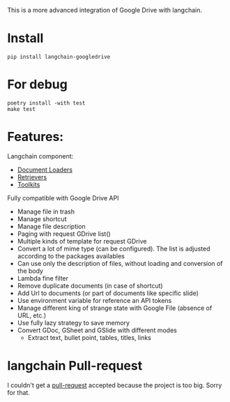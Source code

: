 This is a more advanced integration of Google Drive with langchain.

# Install
```
pip install langchain-googledrive
```

# For debug
```
poetry install -with test
make test
```

# Features:

Langchain component:
- [Document Loaders](docs/extras/integrations/document_loaders/google_drive.ipynb)
- [Retrievers](docs/extras/integrations/retrievers/google_drive.ipynb)
- [Toolkits](docs/extras/integrations/toolkits/google_drive.ipynb)

Fully compatible with Google Drive API
- Manage file in trash
- Manage shortcut
- Manage file description
- Paging with request GDrive list()
- Multiple kinds of template for request GDrive
- Convert a lot of mime type (can be configured). The list is adjusted according to the packages availables
- Can use only the description of files, without loading and conversion of the body
- Lambda fine filter
- Remove duplicate documents (in case of shortcut)
- Add Url to documents (or part of documents like specific slide)
- Use environment variable for reference an API tokens
- Manage different king of strange state with Google File (absence of URL, etc.)
- Use fully lazy strategy to save memory
- Convert GDoc, GSheet and GSlide with different modes
    - Extract text, bullet point, tables, titles, links

  
# langchain Pull-request
I couldn't get a [pull-request](https://github.com/hwchase17/langchain/pull/5135) accepted because 
the project is too big.
Sorry for that.
